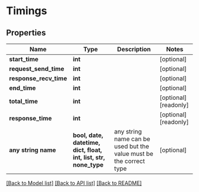 # Timings


## Properties
Name | Type | Description | Notes
------------ | ------------- | ------------- | -------------
**start_time** | **int** |  | [optional] 
**request_send_time** | **int** |  | [optional] 
**response_recv_time** | **int** |  | [optional] 
**end_time** | **int** |  | [optional] 
**total_time** | **int** |  | [optional] [readonly] 
**response_time** | **int** |  | [optional] [readonly] 
**any string name** | **bool, date, datetime, dict, float, int, list, str, none_type** | any string name can be used but the value must be the correct type | [optional]

[[Back to Model list]](../README.md#documentation-for-models) [[Back to API list]](../README.md#documentation-for-api-endpoints) [[Back to README]](../README.md)


